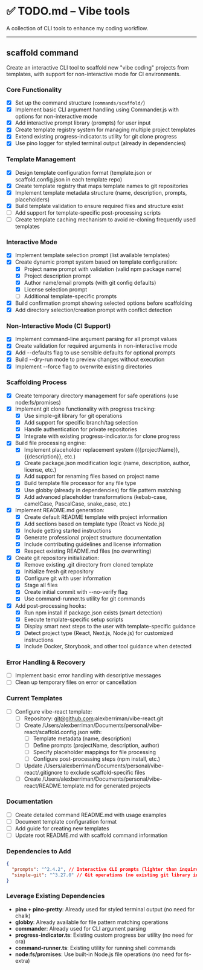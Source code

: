 # ✅ TODO.md – Vibe tools

A collection of CLI tools to enhance my coding workflow.

---

## scaffold command

Create an interactive CLI tool to scaffold new "vibe coding" projects from templates, with support for non-interactive mode for CI environments.

### Core Functionality

- [x] Set up the command structure (`commands/scaffold/`)
- [x] Implement basic CLI argument handling using Commander.js with options for non-interactive mode
- [x] Add interactive prompt library (prompts) for user input
- [x] Create template registry system for managing multiple project templates
- [x] Extend existing progress-indicator.ts utility for git clone progress
- [x] Use pino logger for styled terminal output (already in dependencies)

### Template Management

- [x] Design template configuration format (template.json or scaffold.config.json in each template repo)
- [x] Create template registry that maps template names to git repositories
- [x] Implement template metadata structure (name, description, prompts, placeholders)
- [x] Build template validation to ensure required files and structure exist
- [ ] Add support for template-specific post-processing scripts
- [ ] Create template caching mechanism to avoid re-cloning frequently used templates

### Interactive Mode

- [x] Implement template selection prompt (list available templates)
- [x] Create dynamic prompt system based on template configuration:
  - [x] Project name prompt with validation (valid npm package name)
  - [x] Project description prompt
  - [x] Author name/email prompts (with git config defaults)
  - [x] License selection prompt
  - [ ] Additional template-specific prompts
- [x] Build confirmation prompt showing selected options before scaffolding
- [x] Add directory selection/creation prompt with conflict detection

### Non-Interactive Mode (CI Support)

- [x] Implement command-line argument parsing for all prompt values
- [x] Create validation for required arguments in non-interactive mode
- [x] Add --defaults flag to use sensible defaults for optional prompts
- [x] Build --dry-run mode to preview changes without execution
- [x] Implement --force flag to overwrite existing directories

### Scaffolding Process

- [x] Create temporary directory management for safe operations (use node:fs/promises)
- [x] Implement git clone functionality with progress tracking:
  - [x] Use simple-git library for git operations
  - [x] Add support for specific branch/tag selection
  - [x] Handle authentication for private repositories
  - [x] Integrate with existing progress-indicator.ts for clone progress
- [x] Build file processing engine:
  - [x] Implement placeholder replacement system ({{projectName}}, {{description}}, etc.)
  - [x] Create package.json modification logic (name, description, author, license, etc.)
  - [x] Add support for renaming files based on project name
  - [x] Build template file processor for any file type
  - [x] Use globby (already in dependencies) for file pattern matching
  - [x] Add advanced placeholder transformations (kebab-case, camelCase, PascalCase, snake_case, etc.)
- [x] Implement README.md generation:
  - [x] Create default README template with project information
  - [x] Add sections based on template type (React vs Node.js)
  - [x] Include getting started instructions
  - [x] Generate professional project structure documentation
  - [x] Include contributing guidelines and license information
  - [x] Respect existing README.md files (no overwriting)
- [x] Create git repository initialization:
  - [x] Remove existing .git directory from cloned template
  - [x] Initialize fresh git repository
  - [x] Configure git with user information
  - [x] Stage all files
  - [x] Create initial commit with --no-verify flag
  - [x] Use command-runner.ts utility for git commands
- [x] Add post-processing hooks:
  - [x] Run npm install if package.json exists (smart detection)
  - [x] Execute template-specific setup scripts
  - [x] Display smart next steps to the user with template-specific guidance
  - [x] Detect project type (React, Next.js, Node.js) for customized instructions
  - [x] Include Docker, Storybook, and other tool guidance when detected

### Error Handling & Recovery

- [ ] Implement basic error handling with descriptive messages
- [ ] Clean up temporary files on error or cancellation

### Current Templates

- [ ] Configure vibe-react template:
  - [ ] Repository: git@github.com:alexberriman/vibe-react.git
  - [ ] Create /Users/alexberriman/Documents/personal/vibe-react/scaffold.config.json with:
    - [ ] Template metadata (name, description)
    - [ ] Define prompts (projectName, description, author)
    - [ ] Specify placeholder mappings for file processing
    - [ ] Configure post-processing steps (npm install, etc.)
  - [ ] Update /Users/alexberriman/Documents/personal/vibe-react/.gitignore to exclude scaffold-specific files
  - [ ] Create /Users/alexberriman/Documents/personal/vibe-react/README.template.md for generated projects

### Documentation

- [ ] Create detailed command README.md with usage examples
- [ ] Document template configuration format
- [ ] Add guide for creating new templates
- [ ] Update root README.md with scaffold command information

### Dependencies to Add

```json
{
  "prompts": "^2.4.2", // Interactive CLI prompts (lighter than inquirer)
  "simple-git": "^3.27.0" // Git operations (no existing git library in project)
}
```

### Leverage Existing Dependencies

- **pino + pino-pretty**: Already used for styled terminal output (no need for chalk)
- **globby**: Already available for file pattern matching operations
- **commander**: Already used for CLI argument parsing
- **progress-indicator.ts**: Existing custom progress bar utility (no need for ora)
- **command-runner.ts**: Existing utility for running shell commands
- **node:fs/promises**: Use built-in Node.js file operations (no need for fs-extra)
